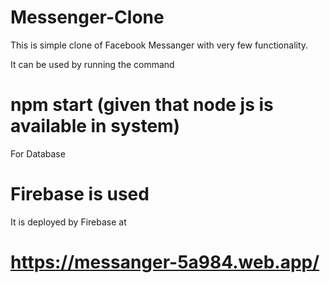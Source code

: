 # Messenger-Clone

This is simple clone of Facebook Messanger with very few functionality.

It can be used by running the command 
# npm start (given that node js is available in system)

For Database 
# Firebase is used

It is deployed by Firebase at
# https://messanger-5a984.web.app/
